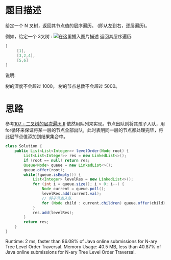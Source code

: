 # 题目描述
给定一个 N 叉树，返回其节点值的层序遍历。 (即从左到右，逐层遍历)。

例如，给定一个 3叉树 :
![在这里插入图片描述](https://img-blog.csdnimg.cn/20200623005927445.png?x-oss-process=image/watermark,type_ZmFuZ3poZW5naGVpdGk,shadow_10,text_aHR0cHM6Ly9ibG9nLmNzZG4ubmV0L3o3MTQ0MDU0ODk=,size_16,color_FFFFFF,t_70)
返回其层序遍历:

```java
[
     [1],
     [3,2,4],
     [5,6]
]
```

说明:

树的深度不会超过 1000。
树的节点总数不会超过 5000。

# 思路
参考[107 - 二叉树的层次遍历 II](https://github.com/MagicalPiggy/leetcode/blob/master/easy/Tree/107%20-%20Binary%20Tree%20Level%20Order%20Traversal%20II.md)
依然用队列来实现。节点出队则将其孩子入队，用for循环来保证将某一层的节点全部出队，此时表明同一层的节点都处理完毕，将此层节点值添加到结果集合中。

```java
class Solution {
    public List<List<Integer>> levelOrder(Node root) {
    	List<List<Integer>> res = new LinkedList<>();
        if (root == null) return res;
        Queue<Node> queue = new LinkedList<>();
        queue.offer(root);
        while(!queue.isEmpty()) {
        	List<Integer> levelRes = new LinkedList<>();       	
        	for (int i = queue.size(); i > 0; i--) {
        		Node current = queue.poll();
        		levelRes.add(current.val);
        		// 将子节点入队
        		for (Node child : current.children) queue.offer(child);
        	}
        	res.add(levelRes);
        } 
        return res;
    }
}
```
Runtime: 2 ms, faster than 86.08% of Java online submissions for N-ary Tree Level Order Traversal.
Memory Usage: 40.5 MB, less than 40.87% of Java online submissions for N-ary Tree Level Order Traversal.